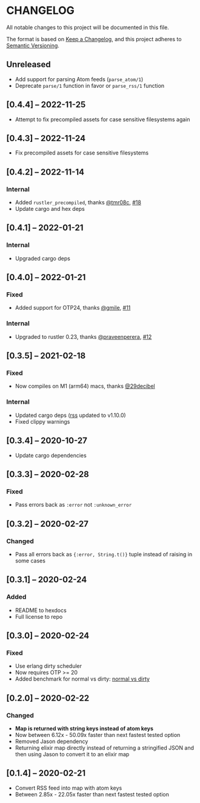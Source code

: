 # CHANGELOG

All notable changes to this project will be documented in this file.

The format is based on [Keep a Changelog](https://keepachangelog.com/en/1.0.0/),
and this project adheres to [Semantic Versioning](https://semver.org/spec/v2.0.0.html).

## Unreleased

- Add support for parsing Atom feeds (`parse_atom/1`)
- Deprecate `parse/1` function in favor or `parse_rss/1` function

## [0.4.4] – 2022-11-25

- Attempt to fix precompiled assets for case sensitive filesystems again

## [0.4.3] – 2022-11-24

- Fix precompiled assets for case sensitive filesystems

## [0.4.2] – 2022-11-14

### Internal

- Added `rustler_precompiled`, thanks [@tmr08c](https://github.com/tmr08c), [#18](https://github.com/avencera/fast_rss/pull/18)
- Update cargo and hex deps

## [0.4.1] – 2022-01-21

### Internal

- Upgraded cargo deps

## [0.4.0] – 2022-01-21

### Fixed

- Added support for OTP24, thanks [@gmile](https://github.com/gmile), [#11](https://github.com/avencera/fast_rss/pull/11)

### Internal

- Upgraded to rustler 0.23, thanks [@praveenperera](https://github.com/praveenperera), [#12](https://github.com/avencera/fast_rss/pull/12)

## [0.3.5] – 2021-02-18

### Fixed

- Now compiles on M1 (arm64) macs, thanks [@29decibel](https://github.com/29decibel)

### Internal

- Updated cargo deps ([rss](https://crates.io/crates/rss) updated to v1.10.0)
- Fixed clippy warnings

## [0.3.4] – 2020-10-27

- Update cargo dependencies

## [0.3.3] – 2020-02-28

### Fixed

- Pass errors back as `:error` not `:unknown_error`

## [0.3.2] – 2020-02-27

### Changed

- Pass all errors back as `{:error, String.t()}` tuple instead of raising in some cases

## [0.3.1] – 2020-02-24

### Added

- README to hexdocs
- Full license to repo

## [0.3.0] – 2020-02-24

### Fixed

- Use erlang dirty scheduler
- Now requires OTP >= 20
- Added benchmark for normal vs dirty: [normal vs dirty](bench/output/dirty_vs_normal.md)

## [0.2.0] – 2020-02-22

### Changed

- **Map is returned with string keys instead of atom keys**
- Now between 6.12x - 50.09x faster than next fastest tested option
- Removed Jason dependency
- Returning elixir map directly instead of returning a stringified JSON and then using Jason to convert it to an elixir map

## [0.1.4] – 2020-02-21

- Convert RSS feed into map with atom keys
- Between 2.85x - 22.05x faster than next fastest tested option
